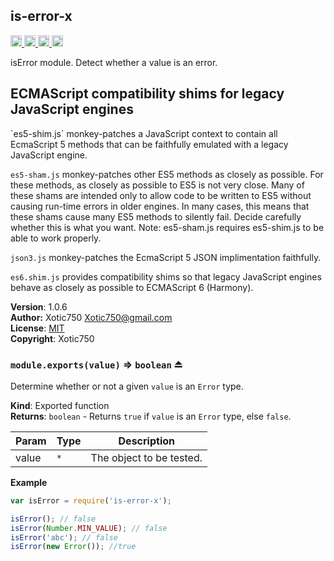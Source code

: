<a name="module_is-error-x"></a>
## is-error-x
<a href="https://travis-ci.org/Xotic750/is-error-x"
title="Travis status">
<img src="https://travis-ci.org/Xotic750/is-error-x.svg?branch=master"
alt="Travis status" height="18">
</a>
<a href="https://david-dm.org/Xotic750/is-error-x"
title="Dependency status">
<img src="https://david-dm.org/Xotic750/is-error-x.svg"
alt="Dependency status" height="18"/>
</a>
<a href="https://david-dm.org/Xotic750/is-error-x#info=devDependencies"
title="devDependency status">
<img src="https://david-dm.org/Xotic750/is-error-x/dev-status.svg"
alt="devDependency status" height="18"/>
</a>
<a href="https://badge.fury.io/js/is-error-x" title="npm version">
<img src="https://badge.fury.io/js/is-error-x.svg"
alt="npm version" height="18">
</a>

isError module. Detect whether a value is an error.

<h2>ECMAScript compatibility shims for legacy JavaScript engines</h2>
`es5-shim.js` monkey-patches a JavaScript context to contain all EcmaScript 5
methods that can be faithfully emulated with a legacy JavaScript engine.

`es5-sham.js` monkey-patches other ES5 methods as closely as possible.
For these methods, as closely as possible to ES5 is not very close.
Many of these shams are intended only to allow code to be written to ES5
without causing run-time errors in older engines. In many cases,
this means that these shams cause many ES5 methods to silently fail.
Decide carefully whether this is what you want. Note: es5-sham.js requires
es5-shim.js to be able to work properly.

`json3.js` monkey-patches the EcmaScript 5 JSON implimentation faithfully.

`es6.shim.js` provides compatibility shims so that legacy JavaScript engines
behave as closely as possible to ECMAScript 6 (Harmony).

**Version**: 1.0.6  
**Author:** Xotic750 <Xotic750@gmail.com>  
**License**: [MIT](&lt;https://opensource.org/licenses/MIT&gt;)  
**Copyright**: Xotic750  
<a name="exp_module_is-error-x--module.exports"></a>
### `module.exports(value)` ⇒ <code>boolean</code> ⏏
Determine whether or not a given `value` is an `Error` type.

**Kind**: Exported function  
**Returns**: <code>boolean</code> - Returns `true` if `value` is an `Error` type,
 else `false`.  

| Param | Type | Description |
| --- | --- | --- |
| value | <code>\*</code> | The object to be tested. |

**Example**  
```js
var isError = require('is-error-x');

isError(); // false
isError(Number.MIN_VALUE); // false
isError('abc'); // false
isError(new Error()); //true
```
